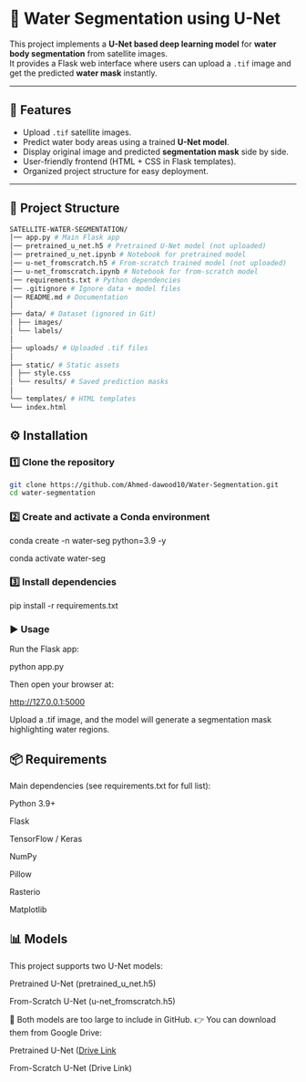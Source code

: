 # 🌊 Water Segmentation using U-Net

This project implements a **U-Net based deep learning model** for **water body segmentation** from satellite images.  
It provides a Flask web interface where users can upload a `.tif` image and get the predicted **water mask** instantly.

---

## 🚀 Features
- Upload `.tif` satellite images.
- Predict water body areas using a trained **U-Net model**.
- Display original image and predicted **segmentation mask** side by side.
- User-friendly frontend (HTML + CSS in Flask templates).
- Organized project structure for easy deployment.

---

## 📂 Project Structure
``` bash
SATELLITE-WATER-SEGMENTATION/
│── app.py # Main Flask app
│── pretrained_u_net.h5 # Pretrained U-Net model (not uploaded)
│── pretrained_u_net.ipynb # Notebook for pretrained model
│── u-net_fromscratch.h5 # From-scratch trained model (not uploaded)
│── u-net_fromscratch.ipynb # Notebook for from-scratch model
│── requirements.txt # Python dependencies
│── .gitignore # Ignore data + model files
│── README.md # Documentation
│
├── data/ # Dataset (ignored in Git)
│ ├── images/
│ └── labels/
│
├── uploads/ # Uploaded .tif files
│
├── static/ # Static assets
│ ├── style.css
│ └── results/ # Saved prediction masks
│
└── templates/ # HTML templates
└── index.html

```

## ⚙️ Installation

### 1️⃣ Clone the repository
```bash
git clone https://github.com/Ahmed-dawood10/Water-Segmentation.git
cd water-segmentation
```
### 2️⃣ Create and activate a Conda environment

conda create -n water-seg python=3.9 -y

conda activate water-seg

### 3️⃣ Install dependencies

pip install -r requirements.txt

### ▶️ Usage

Run the Flask app:

python app.py

Then open your browser at:

http://127.0.0.1:5000

Upload a .tif image, and the model will generate a segmentation mask highlighting water regions.

## 📦 Requirements
 Main dependencies (see requirements.txt for full list):

Python 3.9+

Flask

TensorFlow / Keras

NumPy

Pillow

Rasterio

Matplotlib


## 📊 Models

This project supports two U-Net models:

Pretrained U-Net (pretrained_u_net.h5)

From-Scratch U-Net (u-net_fromscratch.h5)

📌 Both models are too large to include in GitHub.
👉 You can download them from Google Drive:

Pretrained U-Net ([Drive Link](https://drive.google.com/file/d/1Zeg6qpXruHVJK_odAQyOpxoPxzuHqMtv/view?usp=drive_link)

From-Scratch U-Net (Drive Link)










